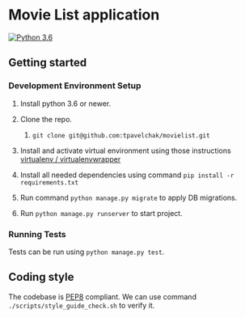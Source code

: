 Movie List application
=====================
[![Python 3.6](https://img.shields.io/badge/python-3.6-blue.svg)](https://www.python.org/downloads/release/python-360/)

## Getting started

### Development Environment Setup

1. Install python 3.6 or newer.

2. Clone the repo.
   1. `git clone git@github.com:tpavelchak/movielist.git`

3. Install and activate virtual environment using those instructions [virtualenv / virtualenvwrapper](https://alysivji.github.io/setting-up-pyenv-virtualenvwrapper.html)

4. Install all needed dependencies using command `pip install -r requirements.txt`

5. Run command `python manage.py migrate` to apply DB migrations.

6. Run `python manage.py runserver` to start project.

### Running Tests
Tests can be run using `python manage.py test`.

## Coding style

The codebase is [PEP8](https://www.python.org/dev/peps/pep-0008/) compliant.
We can use command `./scripts/style_guide_check.sh` to verify it.